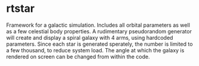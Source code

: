 # rtstar

Framework for a galactic simulation. Includes all orbital parameters as well as a few celestial body properties. A rudimentary pseudorandom generator will create and display a spiral galaxy with 4 arms, using hardcoded parameters. Since each star is generated sperately, the number is limited to a few thousand, to reduce system load. The angle at which the galaxy is rendered on screen can be changed from within the code.
